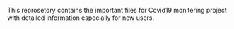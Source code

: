 This reprosetory contains the important files for Covid19 monitering project with detailed information especially for new users.

